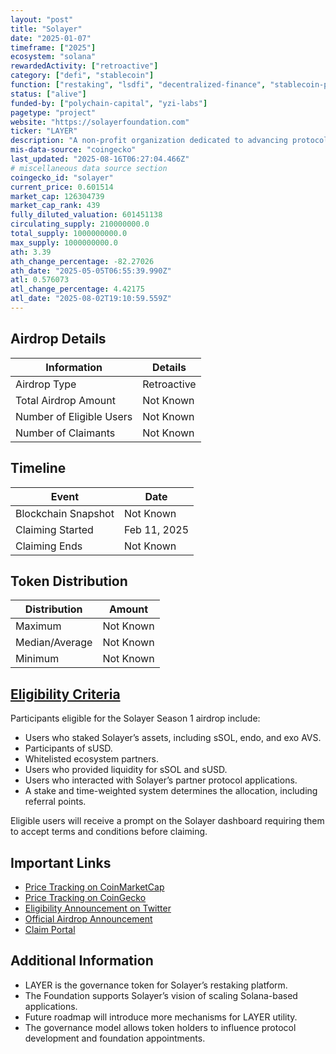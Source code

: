 ```yaml
---
layout: "post"
title: "Solayer"
date: "2025-01-07"
timeframe: ["2025"]
ecosystem: "solana"
rewardedActivity: ["retroactive"]
category: ["defi", "stablecoin"]
function: ["restaking", "lsdfi", "decentralized-finance", "stablecoin-protocol"]
status: ["alive"]
funded-by: ["polychain-capital", "yzi-labs"]
pagetype: "project"
website: "https://solayerfoundation.com"
ticker: "LAYER"
description: "A non-profit organization dedicated to advancing protocols that drive Solana Virtual Machine (SVM) scaling."
mis-data-source: "coingecko"
last_updated: "2025-08-16T06:27:04.466Z"
# miscellaneous data source section
coingecko_id: "solayer"
current_price: 0.601514
market_cap: 126304739
market_cap_rank: 439
fully_diluted_valuation: 601451138
circulating_supply: 210000000.0
total_supply: 1000000000.0
max_supply: 1000000000.0
ath: 3.39
ath_change_percentage: -82.27026
ath_date: "2025-05-05T06:55:39.990Z"
atl: 0.576073
atl_change_percentage: 4.42175
atl_date: "2025-08-02T19:10:59.559Z"
---
```


## Airdrop Details

| Information              | Details     |
| ------------------------ | ----------- |
| Airdrop Type             | Retroactive |
| Total Airdrop Amount     | Not Known   |
| Number of Eligible Users | Not Known   |
| Number of Claimants      | Not Known   |

## Timeline

| Event               | Date         |
| ------------------- | ------------ |
| Blockchain Snapshot | Not Known    |
| Claiming Started    | Feb 11, 2025 |
| Claiming Ends       | Not Known    |

## Token Distribution

| Distribution   | Amount    |
| -------------- | --------- |
| Maximum        | Not Known |
| Median/Average | Not Known |
| Minimum        | Not Known |

## [Eligibility Criteria](https://x.com/solayer_labs/status/1874881596181897228)

Participants eligible for the Solayer Season 1 airdrop include:

- Users who staked Solayer’s assets, including sSOL, endo, and exo AVS.
- Participants of sUSD.
- Whitelisted ecosystem partners.
- Users who provided liquidity for sSOL and sUSD.
- Users who interacted with Solayer’s partner protocol applications.
- A stake and time-weighted system determines the allocation, including referral points.

Eligible users will receive a prompt on the Solayer dashboard requiring them to accept terms and conditions before claiming.

## Important Links

- [Price Tracking on CoinMarketCap](https://coinmarketcap.com/currencies/solayer)
- [Price Tracking on CoinGecko](https://www.coingecko.com/en/coins/solayer)
- [Eligibility Announcement on Twitter](https://x.com/solayer_labs/status/1874881596181897228)
- [Official Airdrop Announcement](https://x.com/SolayerFdn/status/1887958660166381814)
- [Claim Portal](https://claim.solayer.foundation)

## Additional Information

- LAYER is the governance token for Solayer’s restaking platform.
- The Foundation supports Solayer’s vision of scaling Solana-based applications.
- Future roadmap will introduce more mechanisms for LAYER utility.
- The governance model allows token holders to influence protocol development and foundation appointments.